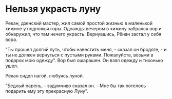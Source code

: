 # Нельзя украсть луну

Рёкан, дзенский мастер, жил самой простой жизнью в маленькой хижине у подножья горы. Однажды вечером в хижину забрался вор и обнаружил, что там нечего украсть. Вернувшись, Рёнан застал у себя вора.

"Ты прошел долгий путь, чтобы навестить меня, - сказал он бродяге, - и ты не должен вернуться с пустыми руками. Пожалуйста, возьми в подарок мою одежду". Вор был ошарашен. Он взял одежду и тихонько ушел.

Рёкан сидел нагой, любуясь луной.

"Бедный парень, - задумчиво сказал он. - Мне бы так хотелось подарить ему эту прекрасную Луну".
